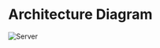 # Architecture Diagram
![Server](https://github.com/user-attachments/assets/47a96d95-86dd-45af-b637-65f0fa7b054a)
